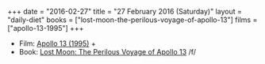 +++
date = "2016-02-27"
title = "27 February 2016 (Saturday)"
layout = "daily-diet"
books = ["lost-moon-the-perilous-voyage-of-apollo-13"]
films = ["apollo-13-1995"]
+++

<ul>
<li class="entry Film">Film: <a href="/films/apollo-13-1995">Apollo 13 (1995)</a> +</li>
<li class="entry Book">Book: <a href="/books/lost-moon-the-perilous-voyage-of-apollo-13">Lost Moon: The Perilous Voyage of Apollo 13</a> /f/</li>
</ul>